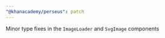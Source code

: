 ```yaml
---
"@khanacademy/perseus": patch
---
```


Minor type fixes in the `ImageLoader` and `SvgImage` components
